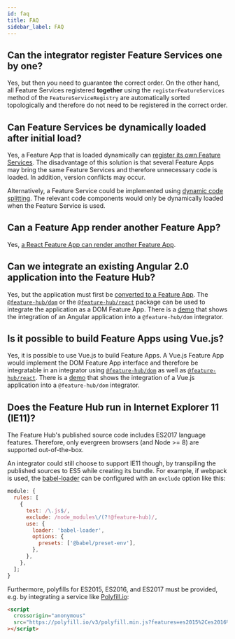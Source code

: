 ```yaml
---
id: faq
title: FAQ
sidebar_label: FAQ
---
```


## Can the integrator register Feature Services one by one?

Yes, but then you need to guarantee the correct order. On the other hand, all
Feature Services registered **together** using the `registerFeatureServices`
method of the `FeatureServiceRegistry` are automatically sorted topologically
and therefore do not need to be registered in the correct order.

## Can Feature Services be dynamically loaded after initial load?

Yes, a Feature App that is loaded dynamically can [register its own Feature
Services][own-feature-service-definitions]. The disadvantage of this solution is
that several Feature Apps may bring the same Feature Services and therefore
unnecessary code is loaded. In addition, version conflicts may occur.

Alternatively, a Feature Service could be implemented using [dynamic code
splitting][dynamic-code-splitting]. The relevant code components would only be
dynamically loaded when the Feature Service is used.

## Can a Feature App render another Feature App?

Yes, [a React Feature App can render another Feature
App][feature-app-in-feature-app].

## Can we integrate an existing Angular 2.0 application into the Feature Hub?

Yes, but the application must first be [converted to a Feature
App][writing-a-feature-app]. The [`@feature-hub/dom`][dom-api] or the
[`@feature-hub/react`][react-api] package can be used to integrate the
application as a DOM Feature App. There is a [demo][angular-feature-app] that
shows the integration of an Angular application into a `@feature-hub/dom`
integrator.

## Is it possible to build Feature Apps using Vue.js?

Yes, it is possible to use Vue.js to build Feature Apps. A Vue.js Feature App
would implement the DOM Feature App interface and therefore be integratable in
an integrator using [`@feature-hub/dom`][dom-api] as well as
[`@feature-hub/react`][react-api]. There is a [demo][vue-feature-app] that shows
the integration of a Vue.js application into a `@feature-hub/dom` integrator.

## Does the Feature Hub run in Internet Explorer 11 (IE11)?

The Feature Hub's published source code includes ES2017 language features.
Therefore, only evergreen browsers (and Node >= 8) are supported out-of-the-box.

An integrator could still choose to support IE11 though, by transpiling the
published sources to ES5 while creating its bundle. For example, if webpack is
used, the [babel-loader][] can be configured with an `exclude` option like this:

```js
module: {
  rules: [
    {
      test: /\.js$/,
      exclude: /node_modules\/(?!@feature-hub)/,
      use: {
        loader: 'babel-loader',
        options: {
          presets: ['@babel/preset-env'],
        },
      },
    },
  ];
}
```

Furthermore, polyfills for ES2015, ES2016, and ES2017 must be provided, e.g. by
integrating a service like [Polyfill.io][]:

```html
<script
  crossorigin="anonymous"
  src="https://polyfill.io/v3/polyfill.min.js?features=es2015%2Ces2016%2Ces2017"
></script>
```

[angular-feature-app]: https://github.com/feature-hub/angular-feature-app
[dom-api]: /@feature-hub/modules/dom.html
[dom-feature-app]: /docs/guides/writing-a-feature-app#dom-feature-app
[dynamic-code-splitting]:
  /docs/guides/reducing-the-bundle-size#dynamic-code-splitting-with-webpack
[own-feature-service-definitions]:
  /docs/guides/writing-a-feature-app#ownfeatureservicedefinitions
[react-api]: /@feature-hub/modules/react.html
[writing-a-feature-app]: /docs/guides/writing-a-feature-app
[vue-feature-app]: https://github.com/feature-hub/vue-feature-app
[feature-app-in-feature-app]: /docs/guides/feature-app-in-feature-app
[polyfill.io]: https://polyfill.io/v3/
[babel-loader]: https://github.com/babel/babel-loader
